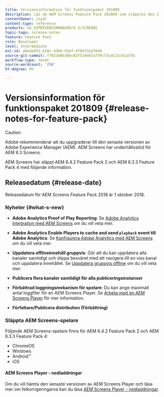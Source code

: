```yaml
---
title: Versionsinformation för funktionspaket 201809
description: Läs om AEM Screens Feature Pack 201809 som släpptes den 1 oktober 2018.
contentOwner: jsyal
content-type: reference
products: SG_EXPERIENCEMANAGER/6.5/SCREENS
topic-tags: release-notes
feature: Feature Pack
role: Developer
level: Intermediate
exl-id: abeaed51-b18c-4366-93ef-4f05f33af649
source-git-commit: f7653d8b386c02f510eb7a770cf3cdc22c41a5fb
workflow-type: tm+mt
source-wordcount: '250'
ht-degree: 0%

---
```


# Versionsinformation för funktionspaket 201809 {#release-notes-for-feature-pack}

>[!CAUTION]
>
>Adobe rekommenderar att du uppgraderar till den senaste versionen av Adobe Experience Manager (AEM). AEM Screens har underhållsstöd för AEM 6.3 Screens.

AEM Screens har släppt AEM 6.4.2 Feature Pack 2 och AEM 6.3.3 Feature Pack 4 med följande information.

## Releasedatum {#release-date}

Releasedatum för AEM Screens Feature Pack 2018 är 1 oktober 2018.

### Nyheter {#what-s-new}

* **Adobe Analytics Proof of Play Reporting**: Se [Adobe Analytics Integration med AEM Screens](adobe-analytics-integration-aem-screens.md) om du vill veta mer.

* **Adobe Analytics Enable Players to cache and send `playback` event till Adobe Analytics**: Se [Konfigurera Adobe Analytics med AEM Screens](configuring-adobe-analytics-aem-screens.md) om du vill veta mer.

* **Uppdatera offlineinnehåll gruppvis**: Gör att du kan uppdatera alla kanaler samtidigt och slippa besväret med att navigera till en viss kanal och uppdatera innehållet. Se [Uppdatera gruppvis offline](bulk-offline-update.md) om du vill veta mer.

* **Publicera flera kanaler samtidigt för alla publiceringsinstanser**
* **Förbättrad loggningsmekanism för spelare**: Du kan ange maximalt antal loggfiler för en AEM Screens Player. Se [Arbeta med en AEM Screens Player](working-with-screens-player.md) för mer information.

* **Författare/Publicera distribution (Förbättring)**

### Släppta AEM Screens-spelare

Följande AEM Screens-spelare finns för AEM 6.4.2 Feature Pack 2 och AEM 6.3.3 Feature Pack 4:

* ChromeOS
* Windows
* Android™
* iOS

#### AEM Screens Player - nedladdningar

Om du vill hämta den senaste versionen av AEM Screens Player och läsa mer om felkorrigeringarna kan du läsa [AEM Screens Player - nedladdningar](https://download.macromedia.com/screens/).
